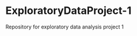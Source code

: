 ExploratoryDataProject-1
========================

Repository for exploratory data analysis project 1
